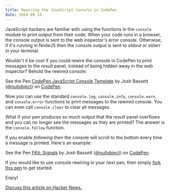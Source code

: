 ```yaml
---
title: Rewiring the JavaScript Console in CodePen
date: 2014-09-16
---
```


JavaScript hackers are familiar with using the functions in the `console`
module to print output from their code. When your code runs in a browser, the
console output is sent to the web inspector's error console. Otherwise, if it's
running in NodeJS then the console output is sent to stdout or stderr in your
terminal.

Wouldn't it be cool if you could rewire the console in CodePen to print
messages to the *result* panel, instead of being hidden away in the web
inspector? Behold the rewired console:

<p data-height="200" data-theme-id="8402" data-slug-hash="rAbio" data-default-tab="result" data-user="nullobject" class='codepen'>See the Pen <a href='http://codepen.io/nullobject/pen/rAbio/'>CodePen JavaScript Console Template</a> by Josh Bassett (<a href='http://codepen.io/nullobject'>@nullobject</a>) on <a href='http://codepen.io'>CodePen</a>.</p>
<script async src="//codepen.io/assets/embed/ei.js"></script>

Now you can use the standard `console.log`, `console.info`, `console.warn`, and
`console.error` functions to print messages to the rewired console. You can
even call `console.clear` to clear all messages.

What if your pen produces so much output that the *result* panel overflows and
you can no longer see the messages as they are printed? The answer is the
`console.follow` function.

If you enable *following* then the console will scroll to the bottom every time
a message is printed. Here's an example:

<p data-height="200" data-theme-id="8402" data-slug-hash="swcfe" data-default-tab="result" data-user="nullobject" class='codepen'>See the Pen <a href='http://codepen.io/nullobject/pen/swcfe/'>FKit: Signals</a> by Josh Bassett (<a href='http://codepen.io/nullobject'>@nullobject</a>) on <a href='http://codepen.io'>CodePen</a>.</p>
<script async src="//codepen.io/assets/embed/ei.js"></script>

If you would like to use console rewiring in your next pen, then simply [fork
this pen](http://codepen.io/nullobject/pen/rAbio) to get started.

Enjoy!

[Discuss this article on Hacker News.](https://news.ycombinator.com/item?id=8322117)
